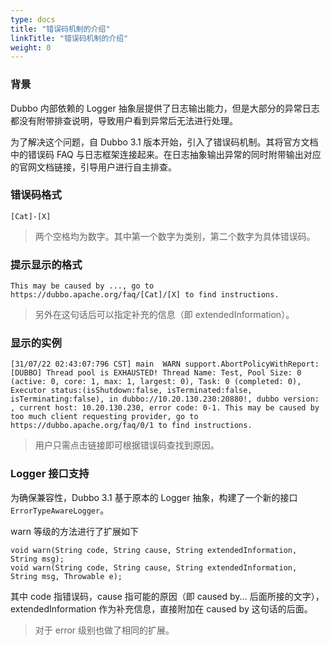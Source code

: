```yaml
---
type: docs
title: "错误码机制的介绍"
linkTitle: "错误码机制的介绍"
weight: 0
---
```


### 背景
Dubbo 内部依赖的 Logger 抽象层提供了日志输出能力，但是大部分的异常日志都没有附带排查说明，导致用户看到异常后无法进行处理。

为了解决这个问题，自 Dubbo 3.1 版本开始，引入了错误码机制。其将官方文档中的错误码 FAQ 与日志框架连接起来。在日志抽象输出异常的同时附带输出对应的官网文档链接，引导用户进行自主排查。

### 错误码格式
`[Cat]-[X]`

> 两个空格均为数字。其中第一个数字为类别，第二个数字为具体错误码。

### 提示显示的格式
```
This may be caused by ..., go to https://dubbo.apache.org/faq/[Cat]/[X] to find instructions.
```
> 另外在这句话后可以指定补充的信息（即 extendedInformation）。

### 显示的实例
```
[31/07/22 02:43:07:796 CST] main  WARN support.AbortPolicyWithReport:  [DUBBO] Thread pool is EXHAUSTED! Thread Name: Test, Pool Size: 0 (active: 0, core: 1, max: 1, largest: 0), Task: 0 (completed: 0), Executor status:(isShutdown:false, isTerminated:false, isTerminating:false), in dubbo://10.20.130.230:20880!, dubbo version: , current host: 10.20.130.230, error code: 0-1. This may be caused by too much client requesting provider, go to https://dubbo.apache.org/faq/0/1 to find instructions.
```

> 用户只需点击链接即可根据错误码查找到原因。

### Logger 接口支持
为确保兼容性，Dubbo 3.1 基于原本的 Logger 抽象，构建了一个新的接口 `ErrorTypeAwareLogger`。

warn 等级的方法进行了扩展如下
```
void warn(String code, String cause, String extendedInformation, String msg);
void warn(String code, String cause, String extendedInformation, String msg, Throwable e);
```

其中 code 指错误码，cause 指可能的原因（即 caused by... 后面所接的文字），extendedInformation 作为补充信息，直接附加在 caused by 这句话的后面。

> 对于 error 级别也做了相同的扩展。
